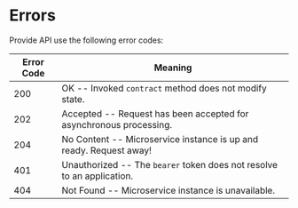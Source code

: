 # Errors

Provide API use the following error codes:


Error Code | Meaning
---------- | -------
200 | OK -- Invoked `contract` method does not modify state.
202 | Accepted -- Request has been accepted for asynchronous processing.
204 | No Content -- Microservice instance is up and ready. Request away!
401 | Unauthorized -- The `bearer` token does not resolve to an application.
404 | Not Found -- Microservice instance is unavailable.
